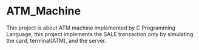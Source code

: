 # ATM_Machine
This project is about ATM machine implemented by C Programming Language, this project implements the SALE transaction only by simulating the card, terminal(ATM), and the server. 

